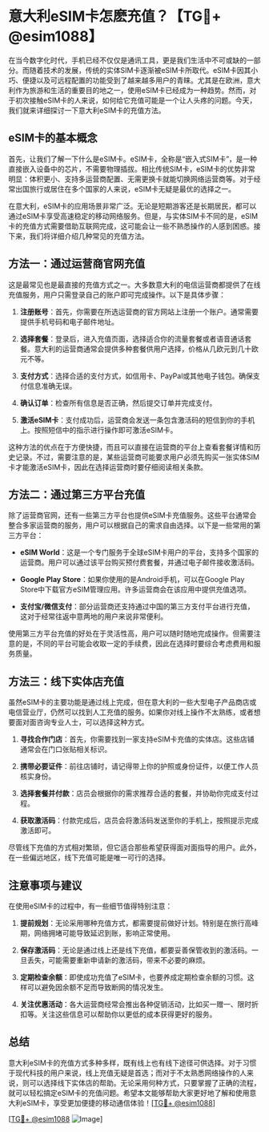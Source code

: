 # 意大利eSIM卡怎麽充值？【TG💪+ @esim1088】

在当今数字化时代，手机已经不仅仅是通讯工具，更是我们生活中不可或缺的一部分。而随着技术的发展，传统的实体SIM卡逐渐被eSIM卡所取代。eSIM卡因其小巧、便捷以及可远程配置的功能受到了越来越多用户的青睐。尤其是在欧洲，意大利作为旅游和生活的重要目的地之一，使用eSIM卡已经成为一种趋势。然而，对于初次接触eSIM卡的人来说，如何给它充值可能是一个让人头疼的问题。今天，我们就来详细探讨一下意大利eSIM卡的充值方法。

## eSIM卡的基本概念

首先，让我们了解一下什么是eSIM卡。eSIM卡，全称是“嵌入式SIM卡”，是一种直接嵌入设备中的芯片，不需要物理插拔。相比传统SIM卡，eSIM卡的优势非常明显：体积更小、支持多运营商配置、无需更换卡就能切换网络运营商等。对于经常出国旅行或居住在多个国家的人来说，eSIM卡无疑是最优的选择之一。

在意大利，eSIM卡的应用场景非常广泛。无论是短期游客还是长期居民，都可以通过eSIM卡享受高速稳定的移动网络服务。但是，与实体SIM卡不同的是，eSIM卡的充值方式需要借助互联网完成，这可能会让一些不熟悉操作的人感到困惑。接下来，我们将详细介绍几种常见的充值方法。

## 方法一：通过运营商官网充值

这是最常见也是最直接的充值方式之一。大多数意大利的电信运营商都提供了在线充值服务，用户只需登录自己的账户即可完成操作。以下是具体步骤：

1. **注册账号**：首先，你需要在所选运营商的官方网站上注册一个账户。通常需要提供手机号码和电子邮件地址。
   
2. **选择套餐**：登录后，进入充值页面，选择适合你的流量套餐或者语音通话套餐。意大利的运营商通常会提供多种套餐供用户选择，价格从几欧元到几十欧元不等。

3. **支付方式**：选择合适的支付方式，如信用卡、PayPal或其他电子钱包。确保支付信息准确无误。

4. **确认订单**：检查所有信息是否正确，然后提交订单并完成支付。

5. **激活eSIM卡**：支付成功后，运营商会发送一条包含激活码的短信到你的手机上。按照短信中的指示进行操作即可激活eSIM卡。

这种方法的优点在于方便快捷，而且可以直接在运营商的平台上查看套餐详情和历史记录。不过，需要注意的是，某些运营商可能要求用户必须先购买一张实体SIM卡才能激活eSIM卡，因此在选择运营商时要仔细阅读相关条款。

## 方法二：通过第三方平台充值

除了运营商官网，还有一些第三方平台也提供eSIM卡充值服务。这些平台通常会整合多家运营商的服务，用户可以根据自己的需求自由选择。以下是一些常用的第三方平台：

- **eSIM World**：这是一个专门服务于全球eSIM卡用户的平台，支持多个国家的运营商。用户可以通过该平台购买预付费套餐，并通过电子邮件接收激活码。
  
- **Google Play Store**：如果你使用的是Android手机，可以在Google Play Store中下载官方eSIM管理应用。许多运营商会在该应用中提供充值选项。

- **支付宝/微信支付**：部分运营商还支持通过中国的第三方支付平台进行充值，这对于经常往返中意两地的用户来说非常便利。

使用第三方平台充值的好处在于灵活性高，用户可以随时随地完成操作。但需要注意的是，不同的平台可能会收取一定的手续费，因此在选择时要综合考虑费用和服务质量。

## 方法三：线下实体店充值

虽然eSIM卡的主要功能是通过线上完成，但在意大利的一些大型电子产品商店或电信营业厅，仍然可以找到人工充值的服务。如果你对线上操作不太熟练，或者想要面对面咨询专业人士，可以选择这种方式。

1. **寻找合作门店**：首先，你需要找到一家支持eSIM卡充值的实体店。这些店铺通常会在门口张贴相关标识。

2. **携带必要证件**：前往店铺时，请记得带上你的护照或身份证件，以便工作人员核实身份。

3. **选择套餐并付款**：店员会根据你的需求推荐合适的套餐，并协助你完成支付过程。

4. **获取激活码**：付款完成后，店员会将激活码发送至你的手机上，按照提示完成激活即可。

尽管线下充值的方式相对繁琐，但它适合那些希望获得面对面指导的用户。此外，在一些偏远地区，线下充值可能是唯一可行的选择。

## 注意事项与建议

在使用eSIM卡的过程中，有一些细节值得特别注意：

1. **提前规划**：无论采用哪种充值方式，都需要提前做好计划。特别是在旅行高峰期，网络拥堵可能导致延迟到账，影响正常使用。

2. **保存激活码**：无论是通过线上还是线下充值，都要妥善保管收到的激活码。一旦丢失，可能需要重新申请新的激活码，带来不必要的麻烦。

3. **定期检查余额**：即使成功充值了eSIM卡，也要养成定期检查余额的习惯。这样可以避免因余额不足而导致断网的情况发生。

4. **关注优惠活动**：各大运营商经常会推出各种促销活动，比如买一赠一、限时折扣等。关注这些信息可以帮助你以更低的成本获得更好的服务。

## 总结

意大利eSIM卡的充值方式多种多样，既有线上也有线下途径可供选择。对于习惯于现代科技的用户来说，线上充值无疑是首选；而对于不太熟悉网络操作的人来说，则可以选择线下实体店的帮助。无论采用何种方式，只要掌握了正确的流程，就可以轻松搞定eSIM卡的充值问题。希望本文能够帮助大家更好地了解和使用意大利eSIM卡，享受更加便捷的移动通信体验！[[TG💪+ @esim1088](https://t.me/s/esim1088)]

[[TG💪+ @esim1088](https://t.me/s/esim1088) ![Image](https://i.postimg.cc/4NQfJmqS/Snipaste-2025-05-13-00-14-12.png)]